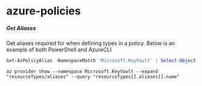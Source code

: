 # azure-policies

##### Get Aliases
Get aliases required for when defining types in a policy. Below is an example of both PowerShell and AzureCLI

```powershell
Get-AzPolicyAlias -NamespaceMatch 'Microsoft.KeyVault' | Select-Object -ExpandProperty Aliases
```
```AzureCLI
az provider show --namespace Microsoft.KeyVault --expand "resourceTypes/aliases" --query "resourceTypes[].aliases[].name"
```
